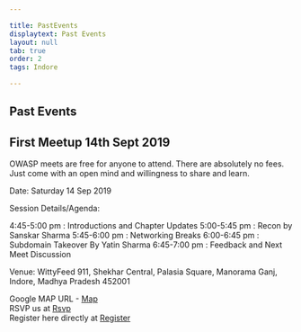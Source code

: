 ```yaml
---

title: PastEvents
displaytext: Past Events
layout: null
tab: true
order: 2
tags: Indore

---
```



## Past Events

<h2>First Meetup 14th Sept 2019</h2>

OWASP meets are free for anyone to attend. There are absolutely no fees. Just come with an open mind and willingness to share and learn.

Date: Saturday 14 Sep 2019

Session Details/Agenda:

4:45-5:00 pm : Introductions and Chapter Updates
5:00-5:45 pm : Recon by Sanskar Sharma
5:45-6:00 pm : Networking Breaks
6:00-6:45 pm : Subdomain Takeover By Yatin Sharma
6:45-7:00 pm : Feedback and Next Meet Discussion

Venue: WittyFeed 911, Shekhar Central, Palasia Square, Manorama Ganj, Indore, Madhya Pradesh 452001

Google MAP URL - [Map](https://goo.gl/maps/FBWDJciCjdDiTPyGA)<br>
RSVP us at [Rsvp](http://bit.ly/owaspindorefirstmeet)<br>
Register here directly at [Register](http://bit.ly/2k9cA4e) 
